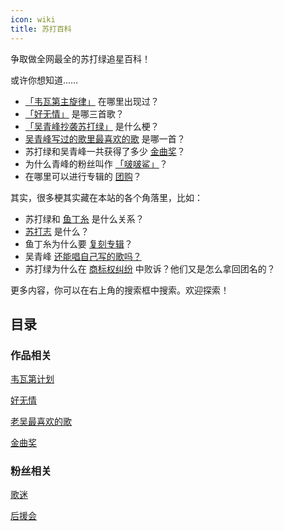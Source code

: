 ```yaml
---
icon: wiki
title: 苏打百科
---
```


争取做全网最全的苏打绿追星百科！

或许你想知道……

- [「韦瓦第主旋律」](works/vivaldi.html#「韦瓦第主旋律」) 在哪里出现过？
- [「好无情」](works/haowuqing) 是哪三首歌？
- [「吴青峰抄袭苏打绿」](works/haowuqing.html#「吴青峰抄袭苏打绿」) 是什么梗？
- [吴青峰写过的歌里最喜欢的歌](works/favorite.html#〈未了〉) 是哪一首？
- 苏打绿和吴青峰一共获得了多少 [金曲奖](works/GMA.html#总结)？
- 为什么青峰的粉丝叫作 [「啵啵鲨」](fans/fans.html#善心人士以及其他称呼)？
- 在哪里可以进行专辑的 [团购](fans/club)？

其实，很多梗其实藏在本站的各个角落里，比如：

- 苏打绿和 [鱼丁糸](/start/sodagreen/oaeen) 是什么关系？
- [苏打志](/resources/sodazine/) 是什么？
- 鱼丁糸为什么要 [复刻专辑](/start/sodagreen/oaeen.html#复刻计划)？
- 吴青峰 [还能唱自己写的歌吗？](/start/sodagreen/copyright)
- 苏打绿为什么在 [商标权纠纷](/start/sodagreen/trademark) 中败诉？他们又是怎么拿回团名的？

更多内容，你可以在右上角的搜索框中搜索。欢迎探索！

## 目录

### <VPIcon icon="album" /> 作品相关

[<VPIcon icon="four" /> 韦瓦第计划](works/vivaldi)

[<VPIcon icon="xinsui" /> 好无情](works/haowuqing)

[<VPIcon icon="favorite" /> 老吴最喜欢的歌](works/favorite)

[<VPIcon icon="award" /> 金曲奖](works/GMA)

### <VPIcon icon="fans" /> 粉丝相关

[<VPIcon icon="fans" /> 歌迷](fans/fans)

[<VPIcon icon="fans-club" /> 后援会](fans/club)
